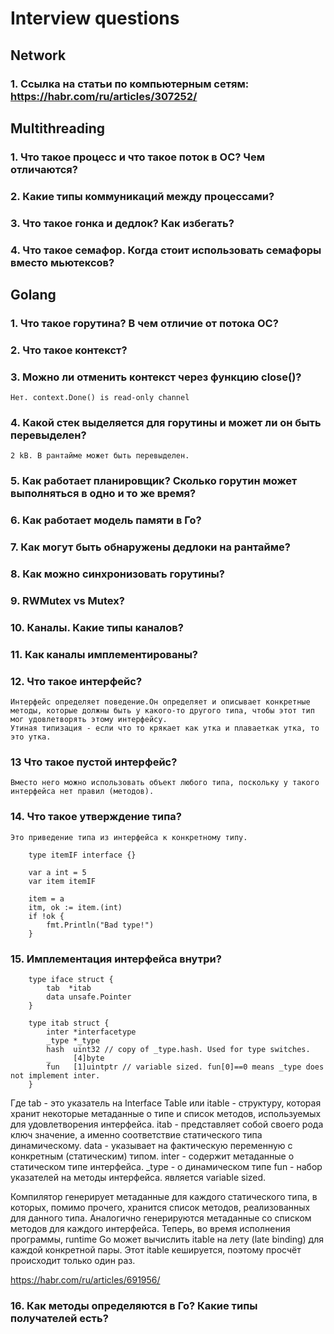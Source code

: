 # Interview questions

## Network
### 1. Ссылка на статьи по компьютерным сетям: https://habr.com/ru/articles/307252/

## Multithreading
### 1. Что такое процесс и что такое поток в ОС? Чем отличаются?
### 2. Какие типы коммуникаций между процессами?
### 3. Что такое гонка и дедлок? Как избегать?
### 4. Что такое семафор. Когда стоит использовать семафоры вместо мьютексов?

## Golang
### 1. Что такое горутина? В чем отличие от потока ОС?
### 2. Что такое контекст?
### 3. Можно ли отменить контекст через функцию close()?
    Нет. context.Done() is read-only channel

### 4. Какой стек выделяется для горутины и может ли он быть перевыделен?
    2 kB. В рантайме может быть перевыделен.

### 5. Как работает планировщик? Сколько горутин может выполняться в одно и то же время?

### 6. Как работает модель памяти в Го?

### 7. Как могут быть обнаружены дедлоки на рантайме?

### 8. Как можно синхронизовать горутины?
### 9. RWMutex vs Mutex?
### 10. Каналы. Какие типы каналов?
### 11. Как каналы имплементированы?
### 12. Что такое интерфейс?
    Интерфейс определяет поведение.Он определяет и описывает конкретные методы, которые должны быть у какого-то другого типа, чтобы этот тип мог удовлетворять этому интерфейсу.
    Утиная типизация - если что то крякает как утка и плаваеткак утка, то это утка.

### 13 Что такое пустой интерфейс?
    Вместо него можно использовать объект любого типа, поскольку у такого интерфейса нет правил (методов).

### 14. Что такое утверждение типа?
    Это приведение типа из интерфейса к конкретному типу. 
```
    type itemIF interface {}

    var a int = 5
    var item itemIF

    item = a
    itm, ok := item.(int)
    if !ok {
        fmt.Println("Bad type!")
    }
```

### 15. Имплементация интерфейса внутри?
```
    type iface struct {
        tab  *itab
        data unsafe.Pointer
    }

    type itab struct {
	    inter *interfacetype
	    _type *_type
	    hash  uint32 // copy of _type.hash. Used for type switches.
	    _     [4]byte
	    fun   [1]uintptr // variable sized. fun[0]==0 means _type does not implement inter.
    }
```
Где tab - это указатель на Interface Table или itable - структуру, которая хранит некоторые метаданные о типе и список методов, используемых для удовлетворения интерфейса. itab - представляет собой своего рода ключ значение, а именно соответствие статического типа динамическому.
data - указывает на фактическую переменную с конкретным (статическим) типом.
inter - содержит метаданные о статическом типе интерфейса.
_type - о динамическом типе
fun - набор указателей на методы интерфейса. является variable sized.

Компилятор генерирует метаданные для каждого статического типа, в которых, помимо прочего, хранится список методов, реализованных для данного типа. Аналогично генерируются метаданные со списком методов для каждого интерфейса. Теперь, во время исполнения программы, runtime Go может вычислить itable на лету (late binding) для каждой конкретной пары. Этот itable кешируется, поэтому просчёт происходит только один раз.

https://habr.com/ru/articles/691956/

### 16. Как методы определяются в Го? Какие типы получателей есть?
